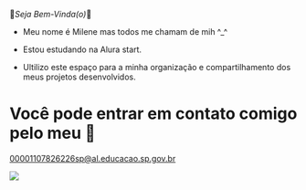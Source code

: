 🌹*Seja Bem-Vinda(o)*🌹

- Meu nome é Milene mas todos me chamam de mih ^_^

- Estou estudando na Alura start.

- Ultilizo este espaço para a minha organização e compartilhamento dos meus projetos desenvolvidos.

# Você pode entrar em contato comigo pelo meu 📧

00001107826226sp@al.educacao.sp.gov.br


![](https://media1.tenor.com/m/AF37i3QTnawAAAAC/bibble-barbie.gif)
